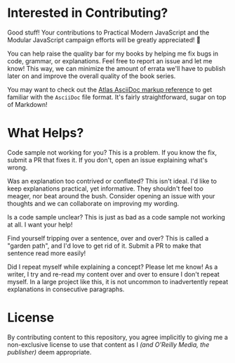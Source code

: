 # Interested in Contributing?

Good stuff! Your contributions to Practical Modern JavaScript and the Modular JavaScript campaign efforts will be greatly appreciated! 👏

You can help raise the quality bar for my books by helping me fix bugs in code, grammar, or explanations. Feel free to report an issue and let me know! This way, we can minimize the amount of errata we'll have to publish later on and improve the overall quality of the book series.

You may want to check out the [Atlas AsciiDoc markup reference][ref] to get familiar with the `AsciiDoc` file format. It's fairly straightforward, sugar on top of Markdown!

# What Helps?

Code sample not working for you? This is a problem. If you know the fix, submit a PR that fixes it. If you don't, open an issue explaining what's wrong.

Was an explanation too contrived or conflated? This isn't ideal. I'd like to keep explanations practical, yet informative. They shouldn't feel too meager, nor beat around the bush. Consider opening an issue with your thoughts and we can collaborate on improving my wording.

Is a code sample unclear? This is just as bad as a code sample not working at all. I want your help!

Find yourself tripping over a sentence, over and over? This is called a "garden path", and I'd love to get rid of it. Submit a PR to make that sentence read more easily!

Did I repeat myself while explaining a concept? Please let me know! As a writer, I try and re-read my content over and over to ensure I don't repeat myself. In a large project like this, it is not uncommon to inadvertently repeat explanations in consecutive paragraphs.

# License

By contributing content to this repository, you agree implicitly to giving me a non-exclusive license to use that content as I _(and O'Reilly Media, the publisher)_ deem appropriate.

[ref]: http://docs.atlas.oreilly.com/writing_in_asciidoc.html
